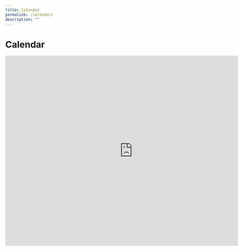 ```yaml
---
title: Calendar
permalink: /calendar/
description: ""
---
```

# **Calendar**

<iframe src="https://calendar.google.com/calendar/embed?height=600&wkst=2&bgcolor=%23F09300&ctz=Asia%2FSingapore&showDate=1&showPrint=0&showTabs=1&showTitle=0&src=aXNoYWtfYl9oYXNzYW5AbW9lLmVkdS5zZw&src=bW9lLmVkdS5zZ191bmFxdGtybXZxZ2RlbWw5NjRzNmJ1ZGFzNEBncm91cC5jYWxlbmRhci5nb29nbGUuY29t&color=%23D50000&color=%23A79B8E" style="border-width:0" width="800" height="600" frameborder="0" scrolling="no"></iframe>